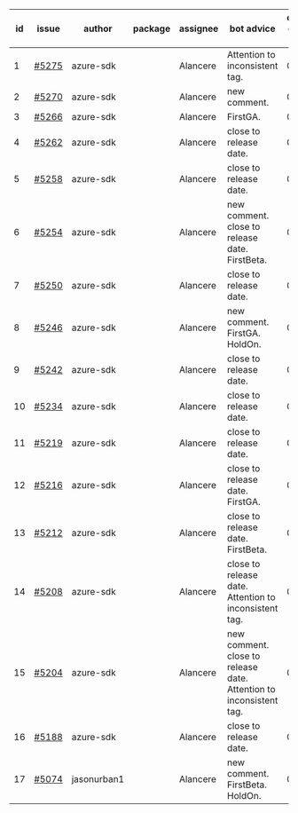 | id | issue | author | package | assignee | bot advice | created date of issue | target release date | date from target |
| ------ | ------ | ------ | ------ | ------ | ------ | ------ | ------ | :-----: |
| 1 | [#5275](https://github.com/Azure/sdk-release-request/issues/5275) | azure-sdk |  | Alancere | Attention to inconsistent tag. | 06-14 | 07-26 |  |
| 2 | [#5270](https://github.com/Azure/sdk-release-request/issues/5270) | azure-sdk |  | Alancere | new comment. | 06-11 | 06-28 |  |
| 3 | [#5266](https://github.com/Azure/sdk-release-request/issues/5266) | azure-sdk |  | Alancere | FirstGA. | 06-11 | 06-24 |  |
| 4 | [#5262](https://github.com/Azure/sdk-release-request/issues/5262) | azure-sdk |  | Alancere | close to release date. | 06-11 | 06-21 | 2 |
| 5 | [#5258](https://github.com/Azure/sdk-release-request/issues/5258) | azure-sdk |  | Alancere | close to release date. | 06-06 | 06-21 | 2 |
| 6 | [#5254](https://github.com/Azure/sdk-release-request/issues/5254) | azure-sdk |  | Alancere | new comment. close to release date. FirstBeta. | 06-05 | 06-21 | 2 |
| 7 | [#5250](https://github.com/Azure/sdk-release-request/issues/5250) | azure-sdk |  | Alancere | close to release date. | 06-05 | 06-21 | 2 |
| 8 | [#5246](https://github.com/Azure/sdk-release-request/issues/5246) | azure-sdk |  | Alancere | new comment. FirstGA. HoldOn. | 06-05 | 06-27 |  |
| 9 | [#5242](https://github.com/Azure/sdk-release-request/issues/5242) | azure-sdk |  | Alancere | close to release date. | 06-04 | 06-21 | 2 |
| 10 | [#5234](https://github.com/Azure/sdk-release-request/issues/5234) | azure-sdk |  | Alancere | close to release date. | 06-04 | 06-21 | 2 |
| 11 | [#5219](https://github.com/Azure/sdk-release-request/issues/5219) | azure-sdk |  | Alancere | close to release date. | 05-22 | 06-21 | 2 |
| 12 | [#5216](https://github.com/Azure/sdk-release-request/issues/5216) | azure-sdk |  | Alancere | close to release date. FirstGA. | 05-21 | 06-21 | 2 |
| 13 | [#5212](https://github.com/Azure/sdk-release-request/issues/5212) | azure-sdk |  | Alancere | close to release date. FirstBeta. | 05-21 | 06-21 | 2 |
| 14 | [#5208](https://github.com/Azure/sdk-release-request/issues/5208) | azure-sdk |  | Alancere | close to release date. Attention to inconsistent tag. | 05-15 | 06-21 | 2 |
| 15 | [#5204](https://github.com/Azure/sdk-release-request/issues/5204) | azure-sdk |  | Alancere | new comment. close to release date. Attention to inconsistent tag. | 05-15 | 06-21 | 2 |
| 16 | [#5188](https://github.com/Azure/sdk-release-request/issues/5188) | azure-sdk |  | Alancere | close to release date. | 05-08 | 06-21 | 2 |
| 17 | [#5074](https://github.com/Azure/sdk-release-request/issues/5074) | jasonurban1 |  | Alancere | new comment. FirstBeta. HoldOn. | 03-22 | 05-24 |  |
